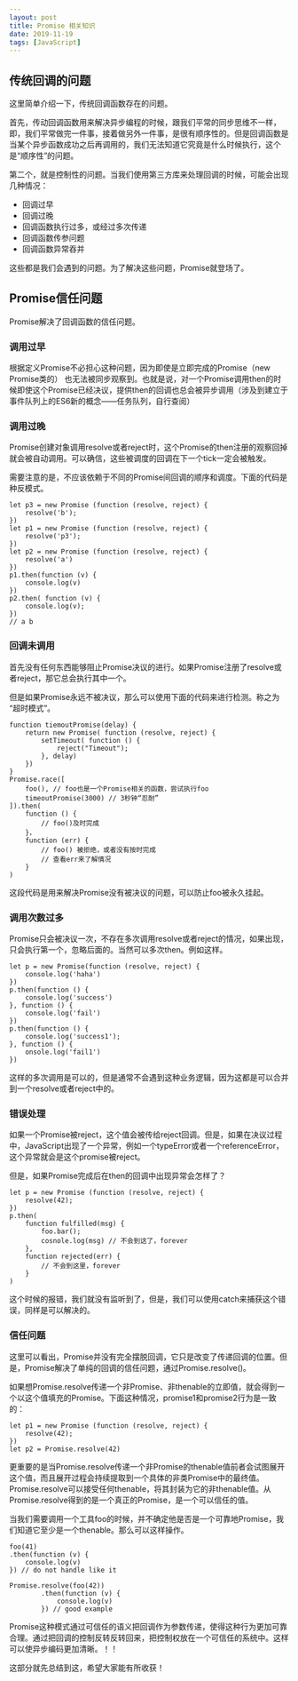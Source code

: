 ```yaml
---
layout: post
title: Promise 相关知识
date: 2019-11-19
tags: [JavaScript]
---
```


## 传统回调的问题

这里简单介绍一下，传统回调函数存在的问题。

首先，传动回调函数用来解决异步编程的时候，跟我们平常的同步思维不一样，即，我们平常做完一件事，接着做另外一件事，是很有顺序性的。但是回调函数是当某个异步函数成功之后再调用的，我们无法知道它究竟是什么时候执行，这个是“顺序性”的问题。

第二个，就是控制性的问题。当我们使用第三方库来处理回调的时候，可能会出现几种情况：

- 回调过早
- 回调过晚
- 回调函数执行过多，或经过多次传递
- 回调函数传参问题
- 回调函数异常吞并

这些都是我们会遇到的问题。为了解决这些问题，Promise就登场了。

## Promise信任问题

Promise解决了回调函数的信任问题。

### 调用过早

根据定义Promise不必担心这种问题，因为即使是立即完成的Promise（new Promise类的） 也无法被同步观察到。也就是说，对一个Promise调用then的时候即使这个Promise已经决议，提供then的回调也总会被异步调用（涉及到建立于事件队列上的ES6新的概念——任务队列，自行查阅）

### 调用过晚

Promise创建对象调用resolve或者reject时，这个Promise的then注册的观察回掉就会被自动调用。可以确信，这些被调度的回调在下一个tick一定会被触发。

需要注意的是，不应该依赖于不同的Promise间回调的顺序和调度。下面的代码是种反模式。

    let p3 = new Promise (function (resolve, reject) {
        resolve('b');
    })
    let p1 = new Promise (function (resolve, reject) {
        resolve('p3');
    })
    let p2 = new Promise (function (resolve, reject) {
        resolve('a')
    })
    p1.then(function (v) {
        console.log(v)
    })
    p2.then( function (v) {
        console.log(v);
    })
    // a b 

### 回调未调用

首先没有任何东西能够阻止Promise决议的进行。如果Promise注册了resolve或者reject，那它总会执行其中一个。

但是如果Promise永远不被决议，那么可以使用下面的代码来进行检测。称之为 “超时模式”。

    function tiemoutPromise(delay) {
        return new Promise( function (resolve, reject) {
            setTimeout( function () {
                reject("Timeout");
            }, delay)
        })
    }
    Promise.race([
        foo(), // foo也是一个Promise相关的函数，尝试执行foo
        timeoutPromise(3000) // 3秒钟“忍耐”
    ]).then(
        function () {
            // foo()及时完成
        }，
        function (err) {
            // foo() 被拒绝，或者没有按时完成
            // 查看err来了解情况
        }
    )

这段代码是用来解决Promise没有被决议的问题，可以防止foo被永久挂起。

### 调用次数过多

Promise只会被决议一次，不存在多次调用resolve或者reject的情况，如果出现，只会执行第一个，忽略后面的。当然可以多次then。例如这样。

    let p = new Promise(function (resolve, reject) {
        console.log('haha')
    })
    p.then(function () {
        console.log('success')
    }, function () {
        console.log('fail')
    })
    p.then(function () {
        console.log('success1');
    }, function () {
        onsole.log('fail1')
    })

这样的多次调用是可以的，但是通常不会遇到这种业务逻辑，因为这都是可以合并到一个resolve或者reject中的。

### 错误处理

如果一个Promise被reject，这个值会被传给reject回调。但是，如果在决议过程中，JavaScript出现了一个异常，例如一个typeError或者一个referenceError，这个异常就会是这个promise被reject。

但是，如果Promise完成后在then的回调中出现异常会怎样了？

    let p = new Promise (function (resolve, reject) {
        resolve(42);
    })
    p.then(
        function fulfilled(msg) {
            foo.bar();
            cosnole.log(msg) // 不会到这了，forever
        },
        function rejected(err) {
            // 不会到这里，forever
        }
    )

这个时候的报错，我们就没有监听到了，但是，我们可以使用catch来捕获这个错误，同样是可以解决的。

### 信任问题

这里可以看出，Promise并没有完全摆脱回调，它只是改变了传递回调的位置。但是，Promise解决了单纯的回调的信任问题，通过Promise.resolve()。

如果想Promise.resolve传递一个非Promise、非thenable的立即值，就会得到一个以这个值填充的Promise。下面这种情况，promise1和promise2行为是一致的：

    let p1 = new Promise (function (resolve, reject) {
        resolve(42);
    })
    let p2 = Promise.resolve(42)

更重要的是当Promise.resolve传递一个非Promise的thenable值前者会试图展开这个值，而且展开过程会持续提取到一个具体的非类Promise中的最终值。Promise.resolve可以接受任何thenable，将其封装为它的非thenable值。从Promise.resolve得到的是一个真正的Promise，是一个可以信任的值。

当我们需要调用一个工具foo的时候，并不确定他是否是一个可靠地Promise，我们知道它至少是一个thenable。那么可以这样操作。

    foo(41)
    .then(function (v) {
        console.log(v)
    }) // do not handle like it 

    Promise.resolve(foo(42))
            .then(function (v) {
                console.log(v)
            }) // good example
        

Promise这种模式通过可信任的语义把回调作为参数传递，使得这种行为更加可靠合理。通过把回调的控制反转反转回来，把控制权放在一个可信任的系统中。这样可以使异步编码更加清晰。！！

这部分就先总结到这，希望大家能有所收获！